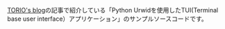 <a href="https://rsn604.github.io/categories/python%E3%81%A7tui/" target="_blank">TORIO's blog</a>の記事で紹介している「Python Urwidを使用したTUI(Terminal base user interface）アプリケーション」のサンプルソースコードです。